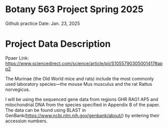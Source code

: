 # Botany 563 Project Spring 2025
Github practice
Date: Jan. 23, 2025


# Project Data Description
Ppaer Link: https://www.sciencedirect.com/science/article/pii/S1055790305001417#app2

The Murinae (the Old World mice and rats) include the most commonly used laboratory species—the mouse Mus musculus and the rat Rattus norvegicus. 

I will be using the sequenced gene data from regions GHR	RAG1 AP5 and mitochondrial DNA from the species specified in Appendix B of the paper. The data can be found using BLAST in GenBank(https://www.ncbi.nlm.nih.gov/genbank/about/) by entering their accession numbers. 


